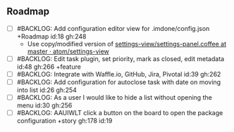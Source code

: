 Roadmap
----
- [ ] #BACKLOG: Add configuration editor view for .imdone/config.json +Roadmap id:18 gh:248
  - Use copy/modified version of [settings-view/settings-panel.coffee at master · atom/settings-view](https://github.com/atom/settings-view/blob/master/lib/settings-panel.coffee)
- [ ] #BACKLOG: Edit task plugin, set priority, mark as closed, edit metadata id:48 gh:266 +feature
- [ ] #BACKLOG: Integrate with Waffle.io, GitHub, Jira, Pivotal id:39 gh:262
- [ ] #BACKLOG: Add configuration for autoclose task with date on moving into list id:26 gh:254
- [ ] #BACKLOG: As a user I would like to hide a list without opening the menu id:30 gh:256
- [ ] #BACKLOG: AAUIWLT click a button on the board to open the package configuration +story gh:178 id:19
